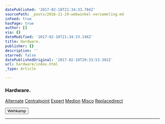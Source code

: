 ```yaml
---
datePublished: '2017-02-18T21:34:33.704Z'
sourcePath: _posts/2016-11-29-webwinkel-verzameling.md
inFeed: true
hasPage: true
author: []
via: {}
dateModified: '2017-02-18T21:34:33.196Z'
title: Hardware.
publisher: {}
description: ''
starred: false
datePublishedOriginal: '2017-02-18T20:33:53.302Z'
url: hardware/index.html
_type: Article

---
```

### Hardware.
[Alternate][0]
[Centralpoint][1]
[Expert][2]
[Medion][3]
[Misco][4]
[Replacedirect][5]

<button data-role="cta" style="">Wehkamp</button>

---



[0]: http://www.alternate.nl/tt/?tt=904_22575_133761_Alternate&r=
[1]: http://www.centralpoint.nl/tracker/index.php?tt=534_680575_88325_&r=
[2]: http://tc.tradetracker.net/?c=5515&m=187261&a=133761&r=&u=
[3]: http://tc.tradetracker.net/?c=3452&m=893025&a=133761&r=&u=
[4]: http://tc.tradetracker.net/?c=5917&m=1001612&a=88590&r=&u=
[5]: http://www.replacedirect.nl/page/startExternal/?tt=4825_935388_133761_&r=
